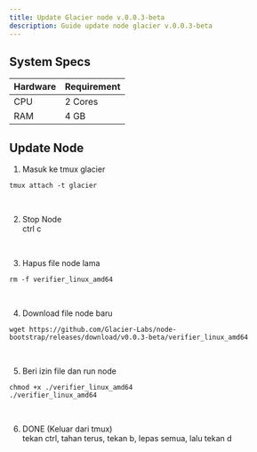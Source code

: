 ```yaml
---
title: Update Glacier node v.0.0.3-beta
description: Guide update node glacier v.0.0.3-beta
---
```


## System Specs
| Hardware    |	Requirement |
|-------------|-------------|
| CPU	      | 2 Cores     |
| RAM	      | 4 GB        |

## Update Node
1. Masuk ke tmux glacier

```
tmux attach -t glacier
```
</br>

2. Stop Node  
   ctrl c
</br>

3. Hapus file node lama

```
rm -f verifier_linux_amd64
```
</br>

4. Download file node baru

```
wget https://github.com/Glacier-Labs/node-bootstrap/releases/download/v0.0.3-beta/verifier_linux_amd64
```
</br>

5. Beri izin file dan run node

```
chmod +x ./verifier_linux_amd64
./verifier_linux_amd64
```
</br>

6. DONE (Keluar dari tmux)  
   tekan ctrl, tahan terus, tekan b, lepas semua, lalu tekan d